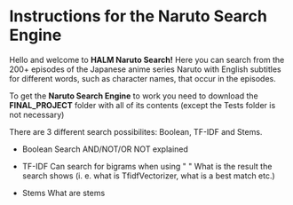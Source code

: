 # Instructions for the Naruto Search Engine

Hello and welcome to **HALM Naruto Search!** Here you can search from the 200+ episodes of the Japanese anime series Naruto 
with English subtitles for different words, such as character names, that occur in the episodes.

To get the **Naruto Search Engine** to work you need to download the **FINAL_PROJECT** folder with all of its contents (except the Tests folder is not necessary)

There are 3 different search possibilites: Boolean, TF-IDF and Stems.

- Boolean Search
AND/NOT/OR NOT explained

- TF-IDF
 Can search for bigrams when using " "
 What is the result the search shows (i. e. what is TfidfVectorizer, what is a best match etc.)

- Stems
 What are stems
